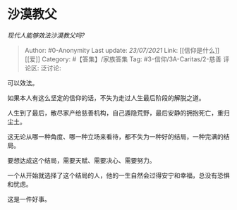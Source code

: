 # 沙漠教父
*现代人能够效法沙漠教父吗?*

> Author: #0-Anonymity
> Last update: *23/07/2021*
> Link: [[信仰是什么]] [[爱]]
> Category: #【答集】/家族答集
> Tag: #3-信仰/3A-Caritas/2-慈善
> 评论区:
> 泛讨论:

可以效法。

如果本人有这么坚定的信仰的话，不失为走过人生最后阶段的解脱之道。

人生到了最后，散尽家产给慈善机构，自己遁隐荒野，最后安静的拥抱死亡，重归尘土。

这无论从哪一种角度、哪一种立场来看待，都不失为一种好的结局，一种完满的结局。

要想达成这个结局，需要天赋、需要决心、需要努力。

一个从开始就选择了这个结局的人，他的一生自然会过得安宁和幸福，总没有恐惧和忧虑。

这是一件好事。
